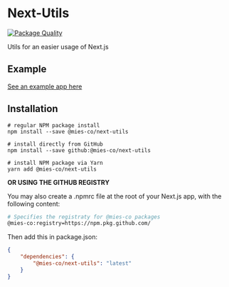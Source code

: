 # Next-Utils

[![Package Quality](https://npm.packagequality.com/shield/@mies-co%2Fnext-utils.svg)](https://packagequality.com/#?package=@mies-co/next-utils)

Utils for an easier usage of Next.js

## Example

[See an example app here](https://github.com/mies-co/next-extensions/tree/master/examples/next-utils)

## Installation

```env
# regular NPM package install 
npm install --save @mies-co/next-utils
 
# install directly from GitHub 
npm install --save github:@mies-co/next-utils
 
# install NPM package via Yarn 
yarn add @mies-co/next-utils
```

**OR USING THE GITHUB REGISTRY**

You may also create a .npmrc file at the root of your Next.js app, with the following content:

```sh
# Specifies the registraty for @mies-co packages
@mies-co:registry=https://npm.pkg.github.com/
```

Then add this in package.json:

```json
{
    "dependencies": {
        "@mies-co/next-utils": "latest"
    }
}
```


